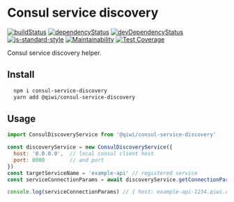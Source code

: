 # Consul service discovery
[![buildStatus](https://api.travis-ci.com/qiwi/consul-service-discovery.svg?branch=master)](https://travis-ci.com/qiwi/consul-service-discovery)
[![dependencyStatus](https://img.shields.io/david/qiwi/consul-service-discovery.svg?maxAge=3600)](https://david-dm.org/qiwi/consul-service-discovery)
[![devDependencyStatus](https://img.shields.io/david/dev/qiwi/consul-service-discovery.svg?maxAge=3600)](https://david-dm.org/qiwi/consul-service-discovery)
[![js-standard-style](https://img.shields.io/badge/code%20style-standard-brightgreen.svg)](http://standardjs.com)
[![Maintainability](https://api.codeclimate.com/v1/badges/585c9532e7570ecb9c95/maintainability)](https://codeclimate.com/github/qiwi/consul-service-discovery/maintainability)
[![Test Coverage](https://api.codeclimate.com/v1/badges/585c9532e7570ecb9c95/test_coverage)](https://codeclimate.com/github/qiwi/consul-service-discovery/test_coverage)

Consul service discovery helper.

## Install
```bash
  npm i consul-service-discovery
  yarn add @qiwi/consul-service-discovery
```

## Usage
```javascript
import ConsulDiscoveryService from '@qiwi/consul-service-discovery'

const discoveryService = new ConsulDiscoveryService({
  host: '0.0.0.0',  // local consul client host
  port: 8000        // and port
})
const targetServiceName = 'example-api' // registered service
const serviceConnectionParams = await discoveryService.getConnectionParams(targetServiceName)

console.log(serviceConnectionParams) // { host: example-api-1234.qiwi.com, post: 8000 }
```
